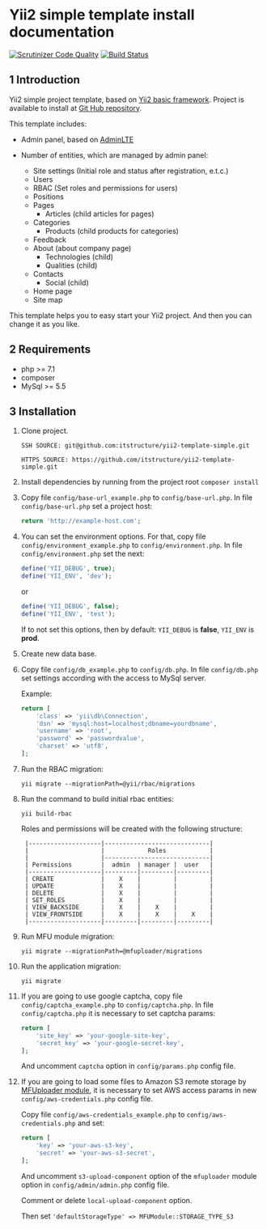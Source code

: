 Yii2 simple template install documentation
==============

[![Scrutinizer Code Quality](https://scrutinizer-ci.com/g/itstructure/yii2-template-simple/badges/quality-score.png?b=master)](https://scrutinizer-ci.com/g/itstructure/yii2-template-simple/?branch=master)
[![Build Status](https://scrutinizer-ci.com/g/itstructure/yii2-template-simple/badges/build.png?b=master)](https://scrutinizer-ci.com/g/itstructure/yii2-template-simple/build-status/master)

1 Introduction
----------------------------

Yii2 simple project template, based on [Yii2 basic framework](https://github.com/yiisoft/yii2-app-basic).
Project is available to install at [Git Hub repository](https://github.com/itstructure/yii2-template-simple).

This template includes:

- Admin panel, based on [AdminLTE](https://github.com/almasaeed2010/AdminLTE)

- Number of entities, which are managed by admin panel:
    - Site settings (Initial role and status after registration, e.t.c.)
    - Users
    - RBAC (Set roles and permissions for users)
    - Positions
    - Pages
        - Articles (child articles for pages)
    - Categories
        - Products (child products for categories)
    - Feedback
    - About (about company page)
        - Technologies (child)
        - Qualities (child)
    - Contacts
        - Social (child)
    - Home page
    - Site map
    
This template helps you to easy start your Yii2 project. And then you can change it as you like.

2 Requirements
----------------------------

- php >= 7.1
- composer
- MySql >= 5.5

3 Installation
----------------------------

1. Clone project.

    `SSH SOURCE: git@github.com:itstructure/yii2-template-simple.git`
    
    `HTTPS SOURCE: https://github.com/itstructure/yii2-template-simple.git`
    
2. Install dependencies by running from the project root `composer install`

3. Copy file `config/base-url_example.php` to `config/base-url.php`. In file `config/base-url.php` set a project host:

    ```php
    return 'http://example-host.com';
    ```

4. You can set the environment options. For that, copy file `config/environment_example.php` to `config/environment.php`. In file `config/environment.php` set the next:

    ```php
    define('YII_DEBUG', true);
    define('YII_ENV', 'dev');
    ```
    
    or
    
    ```php
    define('YII_DEBUG', false);
    define('YII_ENV', 'test');
    ```

    If to not set this options, then by default: `YII_DEBUG` is **false**, `YII_ENV` is **prod**.

5. Create new data base.

6. Copy file `config/db_example.php` to `config/db.php`. In file `config/db.php` set settings according with the access to MySql server.

    Example:
    
    ```php
    return [
        'class' => 'yii\db\Connection',
        'dsn' => 'mysql:host=localhost;dbname=yourdbname',
        'username' => 'root',
        'password' => 'passwordvalue',
        'charset' => 'utf8',
    ];
    ```

7. Run the RBAC migration:

    `yii migrate --migrationPath=@yii/rbac/migrations`
    
8. Run the command to build initial rbac entities:

    `yii build-rbac`
    
    Roles and permissions will be created with the following structure:
    
        |--------------------|-----------------------------|
        |                    |            Roles            |
        |                    |-----------------------------|
        | Permissions        |  admin  | manager |  user   |
        |--------------------|---------|---------|---------|
        | CREATE             |    X    |         |         |
        | UPDATE             |    X    |         |         |
        | DELETE             |    X    |         |         |
        | SET_ROLES          |    X    |         |         |
        | VIEW_BACKSIDE      |    X    |    X    |         |
        | VIEW_FRONTSIDE     |    X    |    X    |    X    |
        |--------------------|---------|---------|---------|
    
9. Run MFU module migration:

    `yii migrate --migrationPath=@mfuploader/migrations`
    
10. Run the application migration:

    `yii migrate`
    
11. If you are going to use google captcha, copy file `config/captcha_example.php` to `config/captcha.php`. In file `config/captcha.php` it is necessary to set captcha params:

    ```php
    return [
        'site_key' => 'your-google-site-key',
        'secret_key' => 'your-google-secret-key',
    ];
    ```
    
    And uncomment `captcha` option in `config/params.php` config file.
    
12. If you are going to load some files to Amazon S3 remote storage by [MFUploader module](https://github.com/itstructure/yii2-multi-format-uploader), it is necessary to set AWS access params in new `config/aws-credentials.php` config file.

    Copy file `config/aws-credentials_example.php` to `config/aws-credentials.php` and set:
    
    ```php
    return [
        'key' => 'your-aws-s3-key',
        'secret' => 'your-aws-s3-secret',
    ];
    ```
    
    And uncomment `s3-upload-component` option of the `mfuploader` module option in `config/admin/admin.php` config file.
    
    Comment or delete `local-upload-component` option.
    
    Then set `'defaultStorageType' => MFUModule::STORAGE_TYPE_S3`
    
